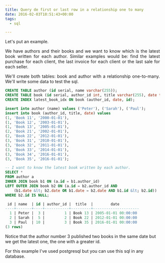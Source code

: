 ```yaml
---
title: Query de first or last row in a relationship one to many
date: 2016-02-03T18:51:43+00:00
tags:
  - sql

---
```

<p style="text-align: justify">
  Let's put an example.
</p>

<p style="text-align: justify">
  We have authors and their books and we want to know which is the latest book written for each author. Similar examples would be: find the latest purchase for each client, the last invoice for each client or the last sale for each seller.
</p>

<p style="text-align: justify">
  We'll create both tables: book and author with a relationship one-to-many. We'll write some data to test the sql.
</p>

```sql
CREATE TABLE author (id serial, name varchar(255));
CREATE TABLE book (id serial, author_id int, title varchar(255), date timestamp);
CREATE INDEX latest_book_idx ON book (author_id, date, id);

insert into author (name) values ('Peter'), ('Sarah'), ('Paul');
insert into book (author_id, title, date) values 
(1, 'Book 11', '2000-01-01'), 
(1, 'Book 12', '2003-01-01'), 
(1, 'Book 13', '2005-01-01'), 
(2, 'Book 21', '2002-01-01'), 
(2, 'Book 22', '2012-01-01'), 
(3, 'Book 31', '2010-01-01'), 
(3, 'Book 32', '2011-01-01'), 
(3, 'Book 33', '2014-01-01'), 
(3, 'Book 34', '2016-01-01'),
(3, 'Book 35', '2016-01-01');

-- I want to know the latest book written by each author.
SELECT *
FROM author a
INNER JOIN book b1 ON (a.id = b1.author_id)
LEFT OUTER JOIN book b2 ON (a.id = b2.author_id AND 
    (b1.date &lt; b2.date OR b1.date = b2.date AND b1.id &lt; b2.id))
WHERE b2.id IS NULL;

 id | name  | id | author_id |  title  |        date         
----+-------+----+-----------+---------+---------------------
  1 | Peter |  3 |         1 | Book 13 | 2005-01-01 00:00:00
  2 | Sarah |  5 |         2 | Book 22 | 2012-01-01 00:00:00
  3 | Paul  | 10 |         3 | Book 35 | 2016-01-01 00:00:00
(3 rows)
```

Notice that the author number 3 published two books in the same date but we get the latest one, the one with a greater id.


For this example I've used postgresql but you can use this sql in any database.